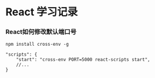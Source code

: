 # React 学习记录

### React如何修改默认端口号

```
npm install cross-env -g

"scripts": {
    "start": "cross-env PORT=5000 react-scripts start",
    //...
}
```